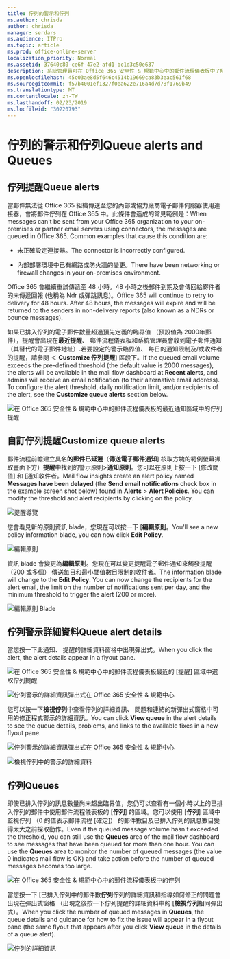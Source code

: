 ```yaml
---
title: 佇列的警示和佇列
ms.author: chrisda
author: chrisda
manager: serdars
ms.audience: ITPro
ms.topic: article
ms.prod: office-online-server
localization_priority: Normal
ms.assetid: 37640c80-ce6f-47e2-afd1-bc1d3c50e637
description: 系統管理員可在 Office 365 安全性 & 規範中心中的郵件流程儀表板中了解佇列提醒和佇列。
ms.openlocfilehash: 45c03ae8d5f646c4514b19669ca83b3eac561f68
ms.sourcegitcommit: f57b4001ef1327f0ea622e716a4d7d78f1769b49
ms.translationtype: MT
ms.contentlocale: zh-TW
ms.lasthandoff: 02/23/2019
ms.locfileid: "30220793"
---
```

# <a name="queue-alerts-and-queues"></a><span data-ttu-id="50c66-103">佇列的警示和佇列</span><span class="sxs-lookup"><span data-stu-id="50c66-103">Queue alerts and Queues</span></span>

## <a name="queue-alerts"></a><span data-ttu-id="50c66-104">佇列提醒</span><span class="sxs-lookup"><span data-stu-id="50c66-104">Queue alerts</span></span>

<span data-ttu-id="50c66-p101">當郵件無法從 Office 365 組織傳送至您的內部或協力廠商電子郵件伺服器使用連接器，會將郵件佇列在 Office 365 中。此條件會造成的常見範例是：</span><span class="sxs-lookup"><span data-stu-id="50c66-p101">When messages can't be sent from your Office 365 organization to your on-premises or partner email servers using connectors, the messages are queued in Office 365. Common examples that cause this condition are:</span></span>

- <span data-ttu-id="50c66-107">未正確設定連接器。</span><span class="sxs-lookup"><span data-stu-id="50c66-107">The connector is incorrectly configured.</span></span>

- <span data-ttu-id="50c66-108">內部部署環境中已有網路或防火牆的變更。</span><span class="sxs-lookup"><span data-stu-id="50c66-108">There have been networking or firewall changes in your on-premises environment.</span></span>

<span data-ttu-id="50c66-p102">Office 365 會繼續重試傳遞至 48 小時。48 小時之後郵件到期及會傳回給寄件者的未傳遞回報 (也稱為 Ndr 或彈跳訊息)。</span><span class="sxs-lookup"><span data-stu-id="50c66-p102">Office 365 will continue to retry to delivery for 48 hours. After 48 hours, the messages will expire and will be returned to the senders in non-delivery reports (also known as a NDRs or bounce messages).</span></span>

<span data-ttu-id="50c66-p103">如果已排入佇列的電子郵件數量超過預先定義的臨界值 （預設值為 2000年郵件），提醒會出現在**最近提醒**、 郵件流程儀表板和系統管理員會收到電子郵件通知 （其替代的電子郵件地址）.若要設定的警示臨界值、 每日的通知限制及/或收件者的提醒，請參閱 ＜ **Customize 佇列提醒**] 區段下。</span><span class="sxs-lookup"><span data-stu-id="50c66-p103">If the queued email volume exceeds the pre-defined threshold (the default value is 2000 messages), the alerts will be available in the mail flow dashboard at **Recent alerts**, and admins will receive an email notification (to their alternative email address). To configure the alert threshold, daily notification limit, and/or recipients of the alert, see the **Customize queue alerts** section below.</span></span>

![在 Office 365 安全性 & 規範中心中的郵件流程儀表板的最近通知區域中的佇列提醒](media/5fc4a51c-6118-4270-960b-c6b176ef94ae.png)

## <a name="customize-queue-alerts"></a><span data-ttu-id="50c66-114">自訂佇列提醒</span><span class="sxs-lookup"><span data-stu-id="50c66-114">Customize queue alerts</span></span>

<span data-ttu-id="50c66-p104">郵件流程前瞻建立具名**的郵件已延遲**（**傳送電子郵件通知**] 核取方塊的範例螢幕擷取畫面下方）**提醒**中找到的警示原則\>**通知原則**。您可以在原則上按一下 [修改閾值] 和 [通知收件者。</span><span class="sxs-lookup"><span data-stu-id="50c66-p104">Mail flow insights create an alert policy named **Messages have been delayed** (the **Send email notifications** check box in the example screen shot below) found in **Alerts** \> **Alert Policies**. You can modify the threshold and alert recipients by clicking on the policy.</span></span>

![提醒導覽](media/efb95976-9e0b-484e-a2fd-093c5bc7a40f.png)

<span data-ttu-id="50c66-118">您會看見新的原則資訊 blade，您現在可以按一下 [**編輯原則**。</span><span class="sxs-lookup"><span data-stu-id="50c66-118">You'll see a new policy information blade, you can now click **Edit Policy**.</span></span>

![編輯原則 ](media/ed2aceae-3ee2-4849-a17e-87915987a7dd.png)

<span data-ttu-id="50c66-p105">資訊 blade 會變更為**編輯原則**。您現在可以變更提醒電子郵件通知來觸發提醒 （200 或多個） 傳送每日和最小閾值數目限制的收件者。</span><span class="sxs-lookup"><span data-stu-id="50c66-p105">The information blade will change to the **Edit Policy**. You can now change the recipients for the alert email, the limit on the number of notifications sent per day, and the minimum threshold to trigger the alert (200 or more).</span></span>

![編輯原則 Blade](media/c657cc74-7867-474c-b2c9-dc478449f990.png)

## <a name="queue-alert-details"></a><span data-ttu-id="50c66-123">佇列警示詳細資料</span><span class="sxs-lookup"><span data-stu-id="50c66-123">Queue alert details</span></span>

<span data-ttu-id="50c66-124">當您按一下此通知、 提醒的詳細資料窗格中出現彈出式。</span><span class="sxs-lookup"><span data-stu-id="50c66-124">When you click the alert, the alert details appear in a flyout pane.</span></span>

![在 Office 365 安全性 & 規範中心中的郵件流程儀表板最近的 [提醒] 區域中選取佇列提醒](media/1f6b0e96-5b2c-41ef-9684-9d813b3fabe6.png)

![佇列警示的詳細資訊彈出式在 Office 365 安全性 & 規範中心](media/105c8fff-912f-4763-8806-2740ebdecd4b.png)

<span data-ttu-id="50c66-127">您可以按一下**檢視佇列**中查看佇列的詳細資訊、 問題和連結的新彈出式窗格中可用的修正程式警示的詳細資訊。</span><span class="sxs-lookup"><span data-stu-id="50c66-127">You can click **View queue** in the alert details to see the queue details, problems, and links to the available fixes in a new flyout pane.</span></span>

![佇列警示的詳細資訊彈出式在 Office 365 安全性 & 規範中心](media/8ff60955-55ef-4f32-a966-85e02cb608d1.png)

![檢視佇列中的警示的詳細資料](media/4eb088fe-5dd9-4bf4-b959-c1bb2545c515.png)

## <a name="queues"></a><span data-ttu-id="50c66-130">佇列</span><span class="sxs-lookup"><span data-stu-id="50c66-130">Queues</span></span>

<span data-ttu-id="50c66-p106">即使已排入佇列的訊息數量尚未超出臨界值，您仍可以查看有一個小時以上的已排入佇列的郵件中使用郵件流程儀表板的 [**佇列**] 的區域。您可以使用 [**佇列**] 區域中監視佇列 （0 的值表示郵件流程 [確定]） 的郵件數目及已排入佇列的訊息數目變得太大之前採取動作。</span><span class="sxs-lookup"><span data-stu-id="50c66-p106">Even if the queued message volume hasn't exceeded the threshold, you can still use the **Queues** area of the mail flow dashboard to see messages that have been queued for more than one hour. You can use the **Queues** area to monitor the number of queued messages (the value 0 indicates mail flow is OK) and take action before the number of queued messages becomes too large.</span></span>

![在 Office 365 安全性 & 規範中心中的郵件流程儀表板中的佇列](media/0ef6e2ef-dd22-4363-9d4a-b20a00babc9f.png)

<span data-ttu-id="50c66-134">當您按一下 [已排入佇列中的郵件數**佇列**佇列的詳細資訊和指導如何修正的問題會出現在彈出式窗格 （出現之後按一下佇列提醒的詳細資料中的 [**檢視佇列**相同彈出式）。</span><span class="sxs-lookup"><span data-stu-id="50c66-134">When you click the number of queued messages in **Queues**, the queue details and guidance for how to fix the issue will appear in a flyout pane (the same flyout that appears after you click **View queue** in the details of a queue alert).</span></span>

![佇列的詳細資訊](media/4eb088fe-5dd9-4bf4-b959-c1bb2545c515.png)
